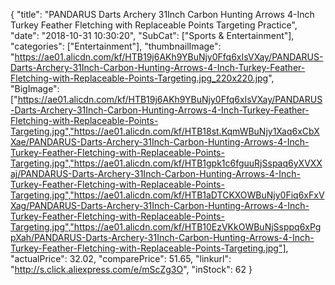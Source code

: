 {
	"title": "PANDARUS Darts Archery 31Inch Carbon Hunting Arrows 4-Inch Turkey Feather Fletching with Replaceable Points Targeting Practice",
	"date": "2018-10-31 10:30:20",
	"SubCat": ["Sports & Entertainment"],
	"categories": ["Entertainment"],
	"thumbnailImage": "https://ae01.alicdn.com/kf/HTB19j6AKh9YBuNjy0Ffq6xIsVXay/PANDARUS-Darts-Archery-31Inch-Carbon-Hunting-Arrows-4-Inch-Turkey-Feather-Fletching-with-Replaceable-Points-Targeting.jpg_220x220.jpg",
	"BigImage": ["https://ae01.alicdn.com/kf/HTB19j6AKh9YBuNjy0Ffq6xIsVXay/PANDARUS-Darts-Archery-31Inch-Carbon-Hunting-Arrows-4-Inch-Turkey-Feather-Fletching-with-Replaceable-Points-Targeting.jpg","https://ae01.alicdn.com/kf/HTB18st.KqmWBuNjy1Xaq6xCbXXae/PANDARUS-Darts-Archery-31Inch-Carbon-Hunting-Arrows-4-Inch-Turkey-Feather-Fletching-with-Replaceable-Points-Targeting.jpg","https://ae01.alicdn.com/kf/HTB1gpk1c6fguuRjSspaq6yXVXXaj/PANDARUS-Darts-Archery-31Inch-Carbon-Hunting-Arrows-4-Inch-Turkey-Feather-Fletching-with-Replaceable-Points-Targeting.jpg","https://ae01.alicdn.com/kf/HTB1aDTCKXOWBuNjy0Fiq6xFxVXag/PANDARUS-Darts-Archery-31Inch-Carbon-Hunting-Arrows-4-Inch-Turkey-Feather-Fletching-with-Replaceable-Points-Targeting.jpg","https://ae01.alicdn.com/kf/HTB10EzVKkOWBuNjSsppq6xPgpXah/PANDARUS-Darts-Archery-31Inch-Carbon-Hunting-Arrows-4-Inch-Turkey-Feather-Fletching-with-Replaceable-Points-Targeting.jpg"],
	"actualPrice": 32.02,
	"comparePrice": 51.65,
	"linkurl": "http://s.click.aliexpress.com/e/mScZg3O",
	"inStock": 62
}
